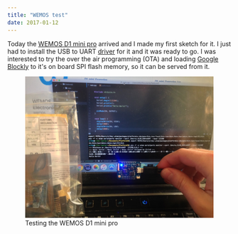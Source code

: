 ```yaml
---
title: "WEMOS test"
date: 2017-01-12
---
```


Today the [WEMOS D1 mini pro](https://www.wemos.cc/product/d1-mini-pro.html) arrived and I made my first sketch for it. I just had to install the USB to UART [driver](https://www.silabs.com/products/mcu/Pages/USBtoUARTBridgeVCPDrivers.aspx) for it and it was ready to go. I was interested to try the over the air programming (OTA) and loading [Google Blockly](https://developers.google.com/blockly/) to it's on board SPI flash memory, so it can be served from it.

<figure>
  <img src="/assets/images/wemos.jpg" alt="sumorobots">
  <figcaption>Testing the WEMOS D1 mini pro</figcaption>
</figure>
